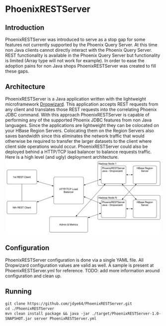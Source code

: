 # PhoenixRESTServer

## Introduction
PhoenixRESTServer was introduced to serve as a stop gap for some features not currently supported by the Phoenix Query Server.
At this time non Java clients cannot directly interact with the Phoenix Query Server. REST functionality is available in 
the Phoenix Query Server but functionality is limited (Array type will not work for example). In order to ease the
adoption pains for non Java shops PhoenixRESTServer was created to fill these gaps. 

## Architecture
PhoenixRESTServer is a Java application written with the lightweight microframework [Dropwizard](http://dropwizard.io).
This application accepts REST requests from any client and translates those REST requests into the correlating Phoenix JDBC
command. With this approach PhoenixRESTServer is capable of performing any of the supported Phoenix JDBC features from non Java languages.
Since the applications are lightweight they can be colocated on your HBase Region Servers. Colocating them on the Region Servers
also saves bandwidth since this eliminates the network traffic that would otherwise be required to transfer the larger 
datasets to the client where client side operations would occur. PhoenixRESTServer could also be deployed behind a HTTP/TCP
load balancer to balance requests traffic. Here is a high level (and ugly) deployment architecture. 
![PhoenixRESTServer Deployment Architecture](https://raw.githubusercontent.com/jdye64/PhoenixRESTServer/master/screenshots/PhoenixRESTServer_DeploymentArchitecture.jpg "PhoenixRESTServer")

## Configuration
PhoenixRESTServer configuration is done via a single YAML file. All Dropwizard configuration values are valid as well. A sample 
is present at PhoenixRESTServer.yml for reference. TODO: add more information around configuration and clean up.

## Running
```
git clone https://github.com/jdye64/PhoenixRESTServer.git
cd ./PhoenixRESTServer
mvn clean install package && java -jar ./target/PhoenixRESTServer-1.0-SNAPSHOT.jar server PhoenixRESTServer.yml
```